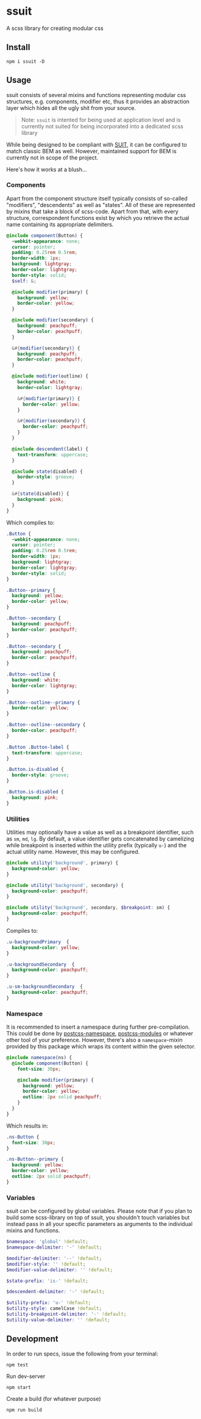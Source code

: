 # ssuit

A scss library for creating modular css


## Install

```cli
npm i ssuit -D
```

## Usage

ssuit consists of several mixins and functions representing modular css structures, e.g. components, modifier etc, thus it provides an abstraction layer which hides all the ugly shit from your source.

> Note: `ssuit` is intented for being used at application level and is currently not suited for being incorporated into a dedicated scss library

While being designed to be compliant with [SUIT](https://github.com/suitcss/suit/blob/master/doc/naming-conventions.md), it can be configured to match classic BEM as well. However, maintained support for BEM is currently not in scope of the project.

Here's how it works at a blush...


### Components

Apart from the component structure itself typically consists of so-called "modifiers", "descendents" as well as "states". All of these are represented by mixins that take a block of scss-code. Apart from that, with every structure, correspondent functions exist by which you retrieve the actual name containing its appropriate delimiters.

```scss
@include component(Button) {
  -webkit-appearance: none;
  cursor: pointer;
  padding: 0.25rem 0.5rem;
  border-width: 1px;
  background: lightgray;
  border-color: lightgray;
  border-style: solid;
  $self: &;

  @include modifier(primary) {
    background: yellow;
    border-color: yellow;
  }

  @include modifier(secondary) {
    background: peachpuff;
    border-color: peachpuff;
  }

  &#{modifier(secondary)} {
    background: peachpuff;
    border-color: peachpuff;
  }

  @include modifier(outline) {
    background: white;
    border-color: lightgray;

    &#{modifier(primary)} {
      border-color: yellow;
    }

    &#{modifier(secondary)} {
      border-color: peachpuff;
    }
  }

  @include descendent(label) {
    text-transform: uppercase;
  }

  @include state(disabled) {
    border-style: groove;
  }

  &#{state(disabled)} {
    background: pink;
  }
}
```

Which compiles to:

```css
.Button {
  -webkit-appearance: none;
  cursor: pointer;
  padding: 0.25rem 0.5rem;
  border-width: 1px;
  background: lightgray;
  border-color: lightgray;
  border-style: solid;
}

.Button--primary {
  background: yellow;
  border-color: yellow;
}

.Button--secondary {
  background: peachpuff;
  border-color: peachpuff;
}

.Button--secondary {
  background: peachpuff;
  border-color: peachpuff;
}

.Button--outline {
  background: white;
  border-color: lightgray;
}

.Button--outline--primary {
  border-color: yellow;
}

.Button--outline--secondary {
  border-color: peachpuff;
}

.Button .Button-label {
  text-transform: uppercase;
}

.Button.is-disabled {
  border-style: groove;
}

.Button.is-disabled {
  background: pink;
}
```

### Utilities

Utilities may optionally have a value as well as a breakpoint identifier, such as `sm`, `md`, `lg`. By default, a value identifier gets concatenated by camelizing while breakpoint is inserted within the utility prefix (typically `u-`) and the actual utility name. However, this may be configured.

```scss
@include utility('background', primary) {
  background-color: yellow;
}

@include utility('background', secondary) {
  background-color: peachpuff;
}

@include utility('background', secondary, $breakpoint: sm) {
  background-color: peachpuff;
}
```

Compiles to:

```css
.u-backgroundPrimary  {
  background-color: yellow;
}

.u-backgroundSecondary  {
  background-color: peachpuff;
}

.u-sm-backgroundSecondary  {
  background-color: peachpuff;
}
```


### Namespace

It is recommended to insert a namespace during further pre-compilation. This could be done by [postcss-namespace](https://www.npmjs.com/package/postcss-class-namespace), [postcss-modules](https://www.npmjs.com/package/postcss-modules) or whatever other tool of your preference. However, there's also a `namespace`-mixin provided by this package which wraps its content within the given selector.

```scss
@include namespace(ns) {
  @include component(Button) {
    font-size: 30px;

    @include modifier(primary) {
      background: yellow;
      border-color: yellow;
      outline: 2px solid peachpuff;
    }
  }
}
```

Which results in:

```css
.ns-Button {
  font-size: 30px;
}

.ns-Button--primary {
  background: yellow;
  border-color: yellow;
  outline: 2px solid peachpuff;
}
```

### Variables

ssuit can be configured by global variables. Please note that if you plan to build some scss-library on top of ssuit, you shouldn't touch variables but instead pass in all your specific parameters as arguments to the individual mixins and functions.

```scss
$namespace: 'global' !default;
$namespace-delimiter: '-' !default;

$modifier-delimiter: '--' !default;
$modifier-style: '' !default;
$modifier-value-delimiter: '' !default;

$state-prefix: 'is-' !default;

$descendent-delimiter: '-' !default;

$utility-prefix: 'u-' !default;
$utility-style: camelCase !default;
$utility-breakpoint-delimiter: '-' !default;
$utility-value-delimiter: '' !default;
```


## Development

In order to run specs, issue the following from your terminal:

```cli
npm test
```

Run dev-server

```cli
npm start
```

Create a build (for whatever purpose)

```cli
npm run build
```
